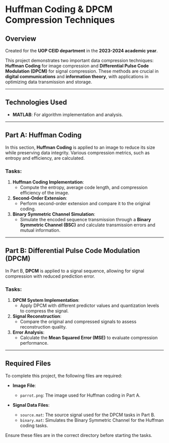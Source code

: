 # Huffman Coding & DPCM Compression Techniques

## Overview

Created for the **UOP CEID department** in the **2023-2024 academic year**.

This project demonstrates two important data compression techniques: **Huffman Coding** for image compression and **Differential Pulse Code Modulation (DPCM)** for signal compression. These methods are crucial in **digital communications** and **information theory**, with applications in optimizing data transmission and storage.

---

## Technologies Used
- **MATLAB**: For algorithm implementation and analysis.

---

## Part A: Huffman Coding

In this section, **Huffman Coding** is applied to an image to reduce its size while preserving data integrity. Various compression metrics, such as entropy and efficiency, are calculated.

### Tasks:
1. **Huffman Coding Implementation**:
   - Compute the entropy, average code length, and compression efficiency of the image.
2. **Second-Order Extension**:
   - Perform second-order extension and compare it to the original coding.
3. **Binary Symmetric Channel Simulation**:
   - Simulate the encoded sequence transmission through a **Binary Symmetric Channel (BSC)** and calculate transmission errors and mutual information.

---

## Part B: Differential Pulse Code Modulation (DPCM)

In Part B, **DPCM** is applied to a signal sequence, allowing for signal compression with reduced prediction error.

### Tasks:
1. **DPCM System Implementation**:
   - Apply DPCM with different predictor values and quantization levels to compress the signal.
2. **Signal Reconstruction**:
   - Compare the original and compressed signals to assess reconstruction quality.
3. **Error Analysis**:
   - Calculate the **Mean Squared Error (MSE)** to evaluate compression performance.

---

## Required Files

To complete this project, the following files are required:

- **Image File**:
  - `parrot.png`: The image used for Huffman coding in Part A.

- **Signal Data Files**:
  - `source.mat`: The source signal used for the DPCM tasks in Part B.
  - `binary.mat`: Simulates the Binary Symmetric Channel for the Huffman coding tasks.

Ensure these files are in the correct directory before starting the tasks.
